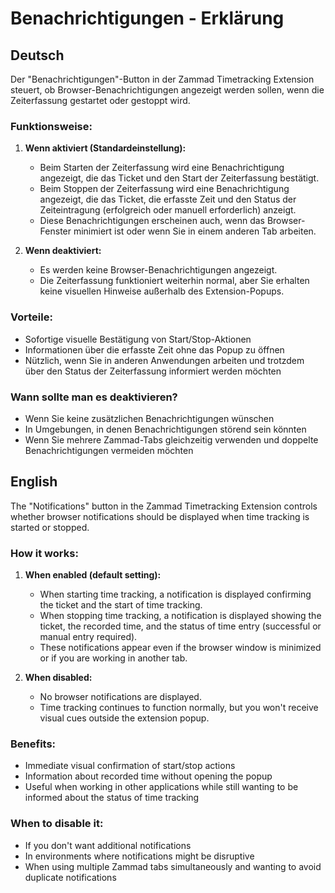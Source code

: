 # Benachrichtigungen - Erklärung

## Deutsch

Der "Benachrichtigungen"-Button in der Zammad Timetracking Extension steuert, ob Browser-Benachrichtigungen angezeigt werden sollen, wenn die Zeiterfassung gestartet oder gestoppt wird.

### Funktionsweise:

1. **Wenn aktiviert (Standardeinstellung):**
   - Beim Starten der Zeiterfassung wird eine Benachrichtigung angezeigt, die das Ticket und den Start der Zeiterfassung bestätigt.
   - Beim Stoppen der Zeiterfassung wird eine Benachrichtigung angezeigt, die das Ticket, die erfasste Zeit und den Status der Zeiteintragung (erfolgreich oder manuell erforderlich) anzeigt.
   - Diese Benachrichtigungen erscheinen auch, wenn das Browser-Fenster minimiert ist oder wenn Sie in einem anderen Tab arbeiten.

2. **Wenn deaktiviert:**
   - Es werden keine Browser-Benachrichtigungen angezeigt.
   - Die Zeiterfassung funktioniert weiterhin normal, aber Sie erhalten keine visuellen Hinweise außerhalb des Extension-Popups.

### Vorteile:
- Sofortige visuelle Bestätigung von Start/Stop-Aktionen
- Informationen über die erfasste Zeit ohne das Popup zu öffnen
- Nützlich, wenn Sie in anderen Anwendungen arbeiten und trotzdem über den Status der Zeiterfassung informiert werden möchten

### Wann sollte man es deaktivieren?
- Wenn Sie keine zusätzlichen Benachrichtigungen wünschen
- In Umgebungen, in denen Benachrichtigungen störend sein könnten
- Wenn Sie mehrere Zammad-Tabs gleichzeitig verwenden und doppelte Benachrichtigungen vermeiden möchten

## English

The "Notifications" button in the Zammad Timetracking Extension controls whether browser notifications should be displayed when time tracking is started or stopped.

### How it works:

1. **When enabled (default setting):**
   - When starting time tracking, a notification is displayed confirming the ticket and the start of time tracking.
   - When stopping time tracking, a notification is displayed showing the ticket, the recorded time, and the status of time entry (successful or manual entry required).
   - These notifications appear even if the browser window is minimized or if you are working in another tab.

2. **When disabled:**
   - No browser notifications are displayed.
   - Time tracking continues to function normally, but you won't receive visual cues outside the extension popup.

### Benefits:
- Immediate visual confirmation of start/stop actions
- Information about recorded time without opening the popup
- Useful when working in other applications while still wanting to be informed about the status of time tracking

### When to disable it:
- If you don't want additional notifications
- In environments where notifications might be disruptive
- When using multiple Zammad tabs simultaneously and wanting to avoid duplicate notifications